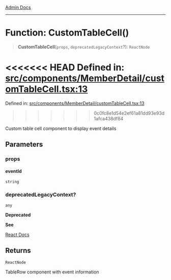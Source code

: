 [Admin Docs](/)

***

# Function: CustomTableCell()

> **CustomTableCell**(`props`, `deprecatedLegacyContext`?): `ReactNode`

<<<<<<< HEAD
Defined in: [src/components/MemberDetail/customTableCell.tsx:13](https://github.com/abhassen44/talawa-admin/blob/285f7384c3d26b5028a286d84f89b85120d130a2/src/components/MemberDetail/customTableCell.tsx#L13)
=======
Defined in: [src/components/MemberDetail/customTableCell.tsx:13](https://github.com/PalisadoesFoundation/talawa-admin/blob/main/src/components/MemberDetail/customTableCell.tsx#L13)
>>>>>>> 0c0fc8e1d54e2ef61a81dd93e93d1afca438df84

Custom table cell component to display event details

## Parameters

### props

#### eventId

`string`

### deprecatedLegacyContext?

`any`

**Deprecated**

**See**

[React Docs](https://legacy.reactjs.org/docs/legacy-context.html#referencing-context-in-lifecycle-methods)

## Returns

`ReactNode`

TableRow component with event information
